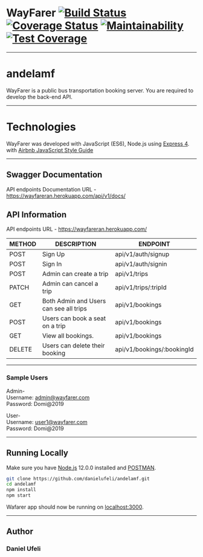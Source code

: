 # WayFarer [![Build Status](https://travis-ci.org/danielufeli/andelamf.svg?branch=develop)](https://travis-ci.org/danielufeli/andelamf)  [![Coverage Status](https://coveralls.io/repos/github/danielufeli/andelamf/badge.svg)](https://coveralls.io/github/danielufeli/andelamf)  [![Maintainability](https://api.codeclimate.com/v1/badges/d04d8b3cc0893a21985a/maintainability)](https://codeclimate.com/github/danielufeli/andelamf/maintainability) [![Test Coverage](https://api.codeclimate.com/v1/badges/d04d8b3cc0893a21985a/test_coverage)](https://codeclimate.com/github/danielufeli/andelamf/test_coverage)
___

# andelamf
WayFarer is a public bus transportation booking server. You are required to develop the back-end API.

___

# Technologies

WayFarer was developed with JavaScript (ES6), Node.js using [Express 4](http://expressjs.com/). <br/>
with [Airbnb JavaScript Style Guide](https://github.com/airbnb/javascript)

___


## Swagger Documentation
API endpoints Documentation URL - https://wayfareran.herokuapp.com/api/v1/docs/

## API Information
API endpoints URL - https://wayfareran.herokuapp.com/

|METHOD  |DESCRIPTION                             |ENDPOINT                                  |
|------- |----------------------------------------|------------------------------------------|
|POST    |Sign Up                                 |api/v1/auth/signup                        |
|POST    |Sign In                                 |api/v1/auth/signin                        |
|POST    |Admin can create a trip                 |api/v1/trips                              |
|PATCH   |Admin can cancel a trip                 |api/v1/trips/:tripId                      |
|GET     |Both Admin and Users can see all trips  |api/v1/bookings                           |
|POST    |Users can book a seat on a trip         |api/v1/bookings                           |
|GET     |View all bookings.                      |api/v1/bookings                           |
|DELETE  |Users can delete their booking          |api/v1/bookings/:bookingId                |

___
### Sample Users
Admin-<br/>
Username: admin@wayfarer.com<br/>
Password: Domi@2019

User-<br/>
Username: user1@wayfarer.com<br/>
Password: Domi@2019

___

## Running Locally

Make sure you have [Node.js](http://nodejs.org/) 12.0.0 installed and [POSTMAN](https://www.getpostman.com/downloads/).

```sh
git clone https://github.com/danielufeli/andelamf.git
cd andelamf
npm install
npm start
```

Wafarer app should now be running on [localhost:3000](http://localhost:3000/).
___

## Author
### Daniel Ufeli
